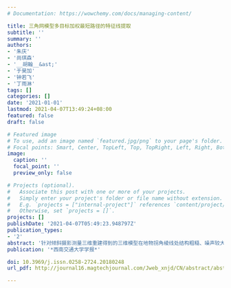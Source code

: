 ```yaml
---
# Documentation: https://wowchemy.com/docs/managing-content/

title: 三角网模型多目标加权最短路径的特征线提取
subtitle: ''
summary: ''
authors:
- '朱庆'
- '尚琪森'
- '__胡翰__&ast;'
- '于昊加'
- '钟若飞'
- '丁雨淋'
tags: []
categories: []
date: '2021-01-01'
lastmod: 2021-04-07T13:49:24+08:00
featured: false
draft: false

# Featured image
# To use, add an image named `featured.jpg/png` to your page's folder.
# Focal points: Smart, Center, TopLeft, Top, TopRight, Left, Right, BottomLeft, Bottom, BottomRight.
image:
  caption: ''
  focal_point: ''
  preview_only: false

# Projects (optional).
#   Associate this post with one or more of your projects.
#   Simply enter your project's folder or file name without extension.
#   E.g. `projects = ["internal-project"]` references `content/project/deep-learning/index.md`.
#   Otherwise, set `projects = []`.
projects: []
publishDate: '2021-04-07T05:49:23.948797Z'
publication_types:
- '2'
abstract: '针对倾斜摄影测量三维重建得到的三维模型在地物拐角棱线处结构粗糙、噪声较大、规则性缺失，难以快速准确提取出理想特征线的难题，提出一种基于多目标加权最短路径的特征线提取方法. 首先对模型进行预处理，使模型具有完整、连续的拓扑结构，并将模型以有向图结构进行组织；其次顾及距离、方向和三角网变化趋势计算权重，约束迪杰斯特拉算法获取最短路径得到特征线；最后，为了修复模型特征不明显的棱线区域，设计了一种棱线修复算法. 研究结果表明：与交互式方法对比，本文方法效率高，只需选取两个特征点指定目标，同时提取结果不依赖人工经验，客观性强；与基于边和面的自动提取方法相比，本文方法受噪声影响小，能在简单交互下提取到指定特征线.'
publication: '*西南交通大学学报*'

doi: 10.3969/j.issn.0258-2724.20180248
url_pdf: http://journal16.magtechjournal.com/Jweb_xnjd/CN/abstract/abstract13043.shtml

---
```

